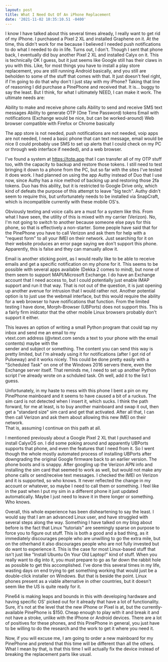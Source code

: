 ```yaml
--- 
layout: post 
title: What I Need Out Of An iPhone Replacement 
date: '2021-11-02 10:35:10.51 -0400' 
--- 
```

I know I have talked about this several times already, I really want to get rid of my iPhone. I purchased a 
Pixel 2 XL and installed Graphene on it. At the time, this didn't work for me because I believed I needed push 
notifications to do what I needed to do in life. Turns out, I don't. Though I sent that phone back, I eventually 
did buy another Pixel 2 XL and installed Calyx on it. This is technically OK I guess, but it just seems like 
Google still has their claws in you with this. Like, for most things you have to install a play store 
replacement, you are still running Android basically, and you still are beholden to some of the stuff that comes 
with that. It just doesn't feel right, if I'm going to do that why don't I just stay with my iPhone? Taking that 
line of reasoning I did purchase a PinePhone and received that. It is... buggy to say the least. But I think, 
for what I ultimately NEED, I can make it work. The ultimate needs are: 

Ability to make and receive phone calls 
Ability to send and receive SMS text messages
Ability to generate OTP (One Time Password) tokens
Email with notifications (Exchange would be nice, but can be worked-around)
Web browser compatible with Firefox or Chrome basically

The app store is not needed, push notifications are not needed, voip apps are not needed, I need a basic phone 
that can text message, email would be nice (I could probably use SMS to set up alerts that I could check on my 
PC or through web interface if needed), and a web browser. 

I've found a system at https://totp.app that I can transfer all of my OTP stuff too, with the capacity to backup 
and restore those tokens. I still need to test bringing it down to a phone from the PC, but so far with the 
sites I've tested it does work. I had planned on using the app Authy instead of Duo that I use now, since Authy 
has a nice method of backing up and restoring those 2fa tokens. Duo has this ability, but it is restricted to 
Google Drive only, which kind of defeats the purpose of this attempt to leave "big tech". Authy didn't seem to 
require this, but unfortunately needs to be installed via SnapCraft, which is incompatible currently with these 
mobile OS's. 

Obviously texting and voice calls are a must for a system like this. From what I have seen, the utility of this 
is mixed with my carrier (Verizon). No, I'm not going to switch to another because someone else pays for this 
phone, so that is effectively a non-starter. Some people have said that for the PinePhone you have to call 
Verizon and ask them for help with a "request form" to all your IMEI on their network. Just searching for it on 
their website produces an error page saying we don't support this phone. Apparently, this is false and they can 
manually allow it. 

Email is another sticking point, as I would really like to be able to receive emails and get a specific 
notification on my phone for it. This seems to be possible with several apps available (Dekka 2 comes to mind), 
but none of them seem to support MAPI/Microsoft Exchange. I do have an Exchange account that I need access to, 
but I could potentially just enable IMAP support and run it that way. That is not out of the question, it is 
just opening up another avenue for intrusion that I would rather not. Another potential option is to just use 
the webmail interface, but this would require the ability for a web browser to have notifications that function. 
From the limited testing I have done, Morph-Browser (UBPorts) does not support this. This is a fairly firm 
inidcator that the other mobile Linux browsers probably don't support it either. 

This leaves an option of writing a small Python program that could tap my inbox and send me an email to my  
vtext.com address (<phone number>@vtext.com sends a text to your phone with the email contents) maybe with the  
sender and subject or something. The content you can send this way is pretty limited, but I'm already using it 
for notifications (after I got rid of Pulseway) and it works nicely. This could be done pretty easily with a 
"Scheduled Task" on one of the Windows 2016 servers there, even the Exchange server itself. That reminds me, I 
need to set up another Python script I've already wrote on a schduled task. Oh well, add it to the list I guess.  

Unfortunately, in my haste to mess with this phone I bent a pin on my PinePhone mainboard and it seems to have 
caused a bit of a ruckus. The sim card is not detected when I insert it, which sucks. I think the path forward, 
for me at least, is to buy another mainboard and swap it out, then get a "standard size" sim card and get that 
activated. After all that, I can then call Verizon and ask them about allowing this new IMEI on their network.  
That is, assuming I continue on this path at all. 

I mentioned previously about a Google Pixel 2 XL that I purchased and install CalyxOS on. I did some poking 
around and apparently UBPorts supports that phone, and even the features that I need from it. So I went though 
the whole mostly automated process of installing UBPorts after downgrading the original Google firmware back to 
an earlier version. The phone boots and is snappy. After googling up the Verizon APN info and installing the sim 
card that seemed to work as well, but would not make any phone calls or send/receive text messages. I checked 
the IMEI on Verizon and it is supported, so who knows. It never reflected the change in my account or whatever, 
so maybe I need to call them or something. I feel like in the past when I put my sim in a different phone it 
just updated automatically. Maybe I just need to leave it in there longer or something. Who knows. 

Overall, this whole experience has been disheartening to say the least. I would say that I am an advanced Linux 
user, and have struggled with several steps along the way. Something I have talked on my blog about before is 
the fact that Linux "tutorials" are seemingly sparse on purpose to force you to figure out stuff. This is both a 
good and a bad thing, as it immediately discourages people who are unwilling to go the extra mile, but on the 
otherhand it also discourages people who are not fully invested but do want to experience it. This is the case 
for most Linux-based stuff that isn't just like "Install Ubuntu On Your Old Laptop!" kind of stuff. When you 
really want to dig into it, you must prepare to go as far down the rabbit hole as possible to get this 
accomplished. I've done this several times in my life, wasting days on end trying to get something working that 
would just be a double-click installer on Windows. But that is beside the point. Linux phones present as a 
viable alternative in other countries, but it doesn't seem like the US is quite ready for it. 

Pine64 is making leaps and bounds in this with developing hardware and having specific OS' picked out for it 
already that have a lot of functionality. Sure, it's not at the level that the new iPhone or Pixel is at, but 
the currently-available PinePhone is $150. Cheap enough to play with it and break it and not have a stroke, 
unlike with the iPhone or Android devices. There are a lot of positives for these phones, and this PinePhone in 
general, you just have to be willing to do the research and the work to get it where you need it.

Now, if you will excuse me, I am going to order a new mainboard for my PinePhone and pretend that this time will 
be different than all the others. What I mean by that, is that this time I will actually fix the device instead 
of breaking the replacement parts like usual. 

